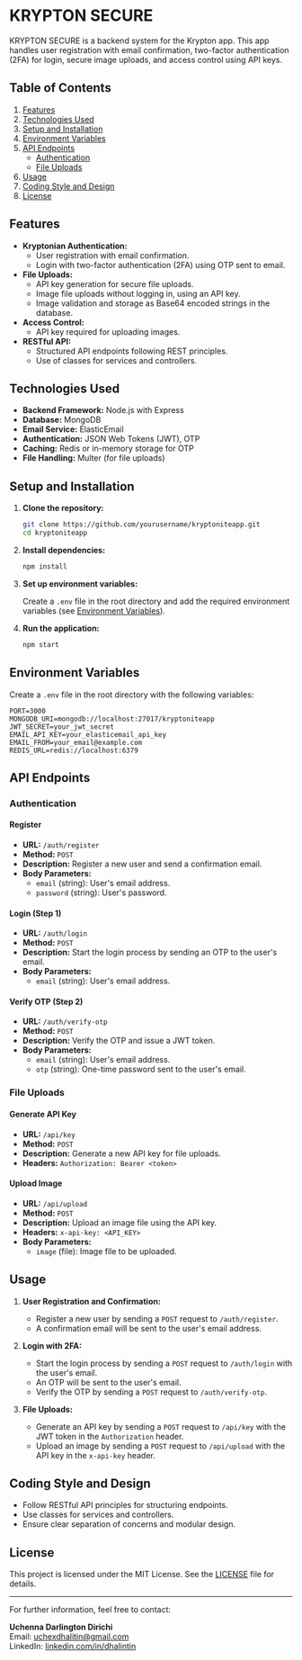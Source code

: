 # KRYPTON SECURE

KRYPTON SECURE is a backend system for the Krypton app. This app handles user registration with email confirmation, two-factor authentication (2FA) for login, secure image uploads, and access control using API keys.

## Table of Contents

1. [Features](#features)
2. [Technologies Used](#technologies-used)
3. [Setup and Installation](#setup-and-installation)
4. [Environment Variables](#environment-variables)
5. [API Endpoints](#api-endpoints)
   - [Authentication](#authentication)
   - [File Uploads](#file-uploads)
6. [Usage](#usage)
7. [Coding Style and Design](#coding-style-and-design)
8. [License](#license)

## Features

- **Kryptonian Authentication:**
  - User registration with email confirmation.
  - Login with two-factor authentication (2FA) using OTP sent to email.
- **File Uploads:**
  - API key generation for secure file uploads.
  - Image file uploads without logging in, using an API key.
  - Image validation and storage as Base64 encoded strings in the database.
- **Access Control:**
  - API key required for uploading images.
- **RESTful API:**
  - Structured API endpoints following REST principles.
  - Use of classes for services and controllers.

## Technologies Used

- **Backend Framework:** Node.js with Express
- **Database:** MongoDB
- **Email Service:** ElasticEmail
- **Authentication:** JSON Web Tokens (JWT), OTP
- **Caching:** Redis or in-memory storage for OTP
- **File Handling:** Multer (for file uploads)

## Setup and Installation

1. **Clone the repository:**

   ```sh
   git clone https://github.com/yourusername/kryptoniteapp.git
   cd kryptoniteapp
   ```

2. **Install dependencies:**

   ```sh
   npm install
   ```

3. **Set up environment variables:**

   Create a `.env` file in the root directory and add the required environment variables (see [Environment Variables](#environment-variables)).

4. **Run the application:**

   ```sh
   npm start
   ```

## Environment Variables

Create a `.env` file in the root directory with the following variables:

```env
PORT=3000
MONGODB_URI=mongodb://localhost:27017/kryptoniteapp
JWT_SECRET=your_jwt_secret
EMAIL_API_KEY=your_elasticemail_api_key
EMAIL_FROM=your_email@example.com
REDIS_URL=redis://localhost:6379
```

## API Endpoints

### Authentication

#### Register

- **URL:** `/auth/register`
- **Method:** `POST`
- **Description:** Register a new user and send a confirmation email.
- **Body Parameters:**
  - `email` (string): User's email address.
  - `password` (string): User's password.

#### Login (Step 1)

- **URL:** `/auth/login`
- **Method:** `POST`
- **Description:** Start the login process by sending an OTP to the user's email.
- **Body Parameters:**
  - `email` (string): User's email address.

#### Verify OTP (Step 2)

- **URL:** `/auth/verify-otp`
- **Method:** `POST`
- **Description:** Verify the OTP and issue a JWT token.
- **Body Parameters:**
  - `email` (string): User's email address.
  - `otp` (string): One-time password sent to the user's email.

### File Uploads

#### Generate API Key

- **URL:** `/api/key`
- **Method:** `POST`
- **Description:** Generate a new API key for file uploads.
- **Headers:** `Authorization: Bearer <token>`

#### Upload Image

- **URL:** `/api/upload`
- **Method:** `POST`
- **Description:** Upload an image file using the API key.
- **Headers:** `x-api-key: <API_KEY>`
- **Body Parameters:**
  - `image` (file): Image file to be uploaded.

## Usage

1. **User Registration and Confirmation:**

   - Register a new user by sending a `POST` request to `/auth/register`.
   - A confirmation email will be sent to the user's email address.

2. **Login with 2FA:**

   - Start the login process by sending a `POST` request to `/auth/login` with the user's email.
   - An OTP will be sent to the user's email.
   - Verify the OTP by sending a `POST` request to `/auth/verify-otp`.

3. **File Uploads:**
   - Generate an API key by sending a `POST` request to `/api/key` with the JWT token in the `Authorization` header.
   - Upload an image by sending a `POST` request to `/api/upload` with the API key in the `x-api-key` header.

## Coding Style and Design

- Follow RESTful API principles for structuring endpoints.
- Use classes for services and controllers.
- Ensure clear separation of concerns and modular design.

## License

This project is licensed under the MIT License. See the [LICENSE](LICENSE) file for details.

---

For further information, feel free to contact:

**Uchenna Darlington Dirichi**  
Email: [uchexdhalitin@gmail.com](mailto:uchexdhalitin@gmail.com)  
LinkedIn: [linkedin.com/in/dhalintin](https://www.linkedin.com/in/dhalintin)
